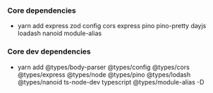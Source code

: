 ### Core dependencies 
- yarn add express zod config cors express pino pino-pretty dayjs loadash nanoid module-alias

### Core dev dependencies 
- yarn add @types/body-parser @types/config @types/cors @types/express @types/node @types/pino @types/lodash @types/nanoid ts-node-dev typescript @types/module-alias -D